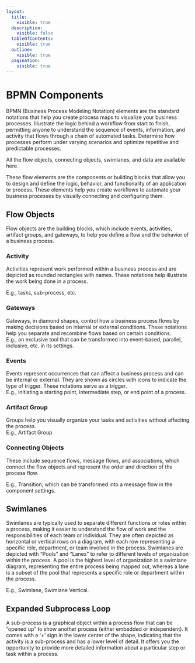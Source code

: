 ```yaml
---
layout:
  title:
    visible: true
  description:
    visible: false
  tableOfContents:
    visible: true
  outline:
    visible: true
  pagination:
    visible: true
---
```


# BPMN Components

BPMN (Business Process Modeling Notation) elements are the standard notations that help you create process maps to visualize your business processes. Illustrate the logic behind a workflow from start to finish, permitting anyone to understand the sequence of events, information, and activity that flows through a chain of automated tasks. Determine how processes perform under varying scenarios and optimize repetitive and predictable processes.

All the flow objects, connecting objects, swimlanes, and data are available here.&#x20;

These flow elements are the components or building blocks that allow you to design and define the logic, behavior, and functionality of an application or process. These elements help you create workflows to automate your business processes by visually connecting and configuring them.

## **Flow Objects**

Flow objects are the building blocks, which include events, activities, artifact groups, and gateways, to help you define a flow and the behavior of a business process.

### Activity

Activities represent work performed within a business process and are depicted as rounded rectangles with names. These notations help illustrate the work being done in a process.

E.g., tasks, sub-process, etc.

### Gateways

Gateways, in diamond shapes, control how a business process flows by making decisions based on internal or external conditions. These notations help you separate and recombine flows based on certain conditions.\
E.g., an exclusive tool that can be transformed into event-based, parallel, inclusive, etc. in its settings.

### Events

Events represent occurrences that can affect a business process and can be internal or external. They are shown as circles with icons to indicate the type of trigger. These notations serve as a trigger.\
E.g., initiating a starting point, intermediate step, or end point of a process.&#x20;

### Artifact Group

Groups help you visually organize your tasks and activities without affecting the process.\
E.g., Artifact Group

### **Connecting Objects**

These include sequence flows, message flows, and associations, which connect the flow objects and represent the order and direction of the process flow.

E.g., Transition, which can be transformed into a message flow in the component settings.

## **Swimlanes**

Swimlanes are typically used to separate different functions or roles within a process, making it easier to understand the flow of work and the responsibilities of each team or individual. They are often depicted as horizontal or vertical rows on a diagram, with each row representing a specific role, department, or team involved in the process. Swimlanes are depicted with “Pools” and “Lanes” to refer to different levels of organization within the process. A pool is the highest level of organization in a swimlane diagram, representing the entire process being mapped out, whereas a lane is a subset of the pool that represents a specific role or department within the process.

E.g., Swimlane, Swimlane Vertical.

## **Expanded Subprocess Loop**

A sub-process is a graphical object within a process flow that can be “opened up” to show another process (either embedded or independent). It comes with a ‘+’ sign in the lower center of the shape, indicating that the activity is a sub-process and has a lower level of detail. It offers you the opportunity to provide more detailed information about a particular step or task within a process.
